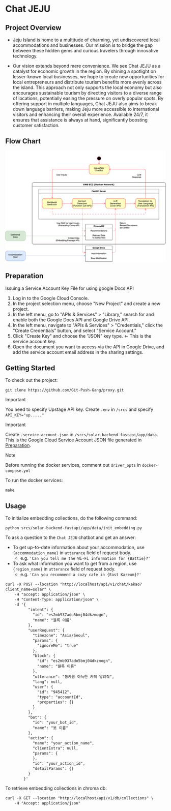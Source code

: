 # Chat JEJU

## Project Overview

- Jeju Island is home to a multitude of charming, yet undiscovered local accommodations and businesses. Our mission is
  to bridge the gap between these hidden gems and curious travelers through innovative technology.

- Our vision extends beyond mere convenience. We see Chat JEJU as a catalyst for economic growth in the region. By
  shining
  a spotlight on lesser-known local businesses, we hope to create new opportunities for local entrepreneurs and
  distribute
  tourism benefits more evenly across the island. This approach not only supports the local economy but also encourages
  sustainable tourism by directing visitors to a diverse range of locations, potentially easing the pressure on overly
  popular spots. By offering support in multiple languages, Chat JEJU also aims to break down language barriers, making
  Jeju more accessible to international visitors and enhancing their overall experience. Available 24/7, it ensures that
  assistance is always at hand, significantly boosting customer satisfaction.

## Flow Chart

![Flowchart.png](Flowchart.png)

## Preparation
Issuing a Service Account Key File for using google Docs API

1. Log in to the Google Cloud Console.
2. In the project selection menu, choose "New Project" and create a new project.
3. In the left menu, go to "APIs & Services" > "Library," search for and enable both the Google Docs API and Google Drive API.
4. In the left menu, navigate to "APIs & Services" > "Credentials," click the "Create Credentials" button, and select "Service Account."
5. Click "Create Key" and choose the "JSON" key type. <- This is the service account key.
6. Open the document you want to access via the API in Google Drive, and add the service account email address in the sharing settings.

## Getting Started

To check out the project:

```
git clone https://github.com/Git-Push-Gang/proxy.git
```

> [!IMPORTANT]
> You need to specify Upstage API key. Create `.env` in `/srcs` and specify `API_KEY="up....."`

> [!IMPORTANT]
> Create `.service-account.json` in `/srcs/solar-backend-fastapi/app/data`.
> This is the Google Cloud Service Account JSON file generated in [Preparation](https://github.com/Git-Push-Gang/proxy?tab=readme-ov-file#preparation).

> [!NOTE]
> Before running the docker services, comment out `driver_opts` in `docker-compose.yml`

To run the docker services:

```
make
```


## Usage

To initialize embedding collections, do the following command:
```
python srcs/solar-backend-fastapi/app/data/init_embedding.py
```

To ask a question to the `Chat JEJU` chatbot and get an answer:

- To get up-to-date information about your accommodation, use `{accommodation_name}` in `utterance` field of request
  body.
  - e.g. `'Can you tell me the Wi-Fi information for {Battie}?'`
- To ask what information you want to get from a region, use `{region_name}` in `utterance` field of request
  body.
  - e.g. `'Can you recommend a cozy cafe in {East Kareum}?'`

```
curl -X POST --location "http://localhost/api/v1/chat/kakao?client_name=solar" \
    -H "accept: application/json" \
    -H "Content-Type: application/json" \
    -d '{
          "intent": {
            "id": "es2mb937ado5bmj04dkzmogn",
            "name": "블록 이름"
          },
          "userRequest": {
            "timezone": "Asia/Seoul",
            "params": {
              "ignoreMe": "true"
            },
            "block": {
              "id": "es2mb937ado5bmj04dkzmogn",
              "name": "블록 이름"
            },
            "utterance": "동카름 아늑한 카페 알려줘",
            "lang": null,
            "user": {
              "id": "945412",
              "type": "accountId",
              "properties": {}
            }
          },
          "bot": {
            "id": "your_bot_id",
            "name": "봇 이름"
          },
          "action": {
            "name": "your_action_name",
            "clientExtra": null,
            "params": {
            },
            "id": "your_action_id",
            "detailParams": {}
          }
        }'
```

To retrieve embedding collections in chroma db:

```
curl -X GET --location "http://localhost/api/v1/db/collections" \
    -H "Accept: application/json"
```